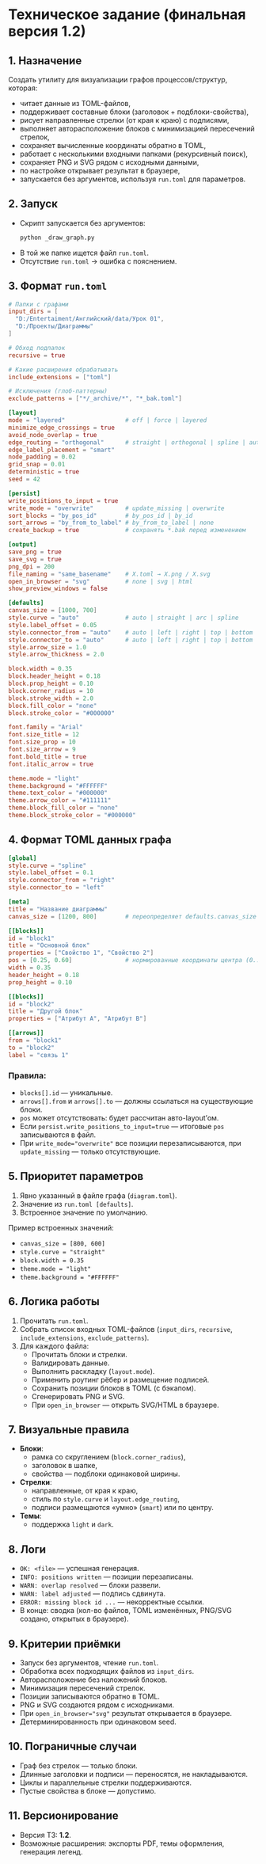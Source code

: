 
# Техническое задание (финальная версия 1.2)

## 1. Назначение
Создать утилиту для визуализации графов процессов/структур, которая:  
- читает данные из TOML-файлов,  
- поддерживает составные блоки (заголовок + подблоки-свойства),  
- рисует направленные стрелки (от края к краю) с подписями,  
- выполняет авторасположение блоков с минимизацией пересечений стрелок,  
- сохраняет вычисленные координаты обратно в TOML,  
- работает с несколькими входными папками (рекурсивный поиск),  
- сохраняет PNG и SVG рядом с исходными данными,  
- по настройке открывает результат в браузере,  
- запускается без аргументов, используя `run.toml` для параметров.

## 2. Запуск
- Скрипт запускается без аргументов:  
  ```bash
  python _draw_graph.py
  ```  
- В той же папке ищется файл `run.toml`.  
- Отсутствие `run.toml` → ошибка с пояснением.

## 3. Формат `run.toml`
```toml
# Папки с графами
input_dirs = [
  "D:/Entertaiment/Английский/data/Урок 01",
  "D:/Проекты/Диаграммы"
]

# Обход подпапок
recursive = true

# Какие расширения обрабатывать
include_extensions = ["toml"]

# Исключения (глоб-паттерны)
exclude_patterns = ["*/_archive/*", "*_bak.toml"]

[layout]
mode = "layered"                 # off | force | layered
minimize_edge_crossings = true
avoid_node_overlap = true
edge_routing = "orthogonal"      # straight | orthogonal | spline | auto
edge_label_placement = "smart"
node_padding = 0.02
grid_snap = 0.01
deterministic = true
seed = 42

[persist]
write_positions_to_input = true
write_mode = "overwrite"         # update_missing | overwrite
sort_blocks = "by_pos_id"        # by_pos_id | by_id
sort_arrows = "by_from_to_label" # by_from_to_label | none
create_backup = true             # сохранять *.bak перед изменением

[output]
save_png = true
save_svg = true
png_dpi = 200
file_naming = "same_basename"    # X.toml → X.png / X.svg
open_in_browser = "svg"          # none | svg | html
show_preview_windows = false

[defaults]
canvas_size = [1000, 700]
style.curve = "auto"             # auto | straight | arc | spline
style.label_offset = 0.05
style.connector_from = "auto"    # auto | left | right | top | bottom
style.connector_to = "auto"      # auto | left | right | top | bottom
style.arrow_size = 1.0
style.arrow_thickness = 2.0

block.width = 0.35
block.header_height = 0.18
block.prop_height = 0.10
block.corner_radius = 10
block.stroke_width = 2.0
block.fill_color = "none"
block.stroke_color = "#000000"

font.family = "Arial"
font.size_title = 12
font.size_prop = 10
font.size_arrow = 9
font.bold_title = true
font.italic_arrow = true

theme.mode = "light"
theme.background = "#FFFFFF"
theme.text_color = "#000000"
theme.arrow_color = "#111111"
theme.block_fill_color = "none"
theme.block_stroke_color = "#000000"
```

## 4. Формат TOML данных графа
```toml
[global]
style.curve = "spline"
style.label_offset = 0.1
style.connector_from = "right"
style.connector_to = "left"

[meta]
title = "Название диаграммы"
canvas_size = [1200, 800]        # переопределяет defaults.canvas_size

[[blocks]]
id = "block1"
title = "Основной блок"
properties = ["Свойство 1", "Свойство 2"]
pos = [0.25, 0.60]               # нормированные координаты центра (0..1)
width = 0.35
header_height = 0.18
prop_height = 0.10

[[blocks]]
id = "block2"
title = "Другой блок"
properties = ["Атрибут A", "Атрибут B"]

[[arrows]]
from = "block1"
to = "block2"
label = "связь 1"

```

### Правила:
- `blocks[].id` — уникальные.  
- `arrows[].from` и `arrows[].to` — должны ссылаться на существующие блоки.  
- `pos` может отсутствовать: будет рассчитан авто-layout’ом.  
- Если `persist.write_positions_to_input=true` — итоговые `pos` записываются в файл.  
- При `write_mode="overwrite"` все позиции перезаписываются, при `update_missing` — только отсутствующие.  

## 5. Приоритет параметров
1. Явно указанный в файле графа (`diagram.toml`).  
2. Значение из `run.toml [defaults]`.  
3. Встроенное значение по умолчанию.  

Пример встроенных значений:
- `canvas_size = [800, 600]`
- `style.curve = "straight"`
- `block.width = 0.35`
- `theme.mode = "light"`
- `theme.background = "#FFFFFF"`

## 6. Логика работы
1. Прочитать `run.toml`.  
2. Собрать список входных TOML-файлов (`input_dirs`, `recursive`, `include_extensions`, `exclude_patterns`).  
3. Для каждого файла:  
   - Прочитать блоки и стрелки.  
   - Валидировать данные.  
   - Выполнить раскладку (`layout.mode`).  
   - Применить роутинг рёбер и размещение подписей.  
   - Сохранить позиции блоков в TOML (с бэкапом).  
   - Сгенерировать PNG и SVG.  
   - При `open_in_browser` — открыть SVG/HTML в браузере.  

## 7. Визуальные правила
- **Блоки**:  
  - рамка со скруглением (`block.corner_radius`),  
  - заголовок в шапке,  
  - свойства — подблоки одинаковой ширины.  
- **Стрелки**:  
  - направленные, от края к краю,  
  - стиль по `style.curve` и `layout.edge_routing`,  
  - подписи размещаются «умно» (`smart`) или по центру.  
- **Темы**:  
  - поддержка `light` и `dark`.  

## 8. Логи
- `OK: <file>` — успешная генерация.  
- `INFO: positions written` — позиции перезаписаны.  
- `WARN: overlap resolved` — блоки развели.  
- `WARN: label adjusted` — подпись сдвинута.  
- `ERROR: missing block id ...` — некорректные ссылки.  
- В конце: сводка (кол-во файлов, TOML изменённых, PNG/SVG создано, открытых в браузере).  

## 9. Критерии приёмки
- Запуск без аргументов, чтение `run.toml`.  
- Обработка всех подходящих файлов из `input_dirs`.  
- Авторасположение без наложений блоков.  
- Минимизация пересечений стрелок.  
- Позиции записываются обратно в TOML.  
- PNG и SVG создаются рядом с исходниками.  
- При `open_in_browser="svg"` результат открывается в браузере.  
- Детерминированность при одинаковом seed.  

## 10. Пограничные случаи
- Граф без стрелок — только блоки.  
- Длинные заголовки и подписи — переносятся, не накладываются.  
- Циклы и параллельные стрелки поддерживаются.  
- Пустые свойства в блоке — допустимо.  

## 11. Версионирование
- Версия ТЗ: **1.2**.  
- Возможные расширения: экспорты PDF, темы оформления, генерация легенд.  
